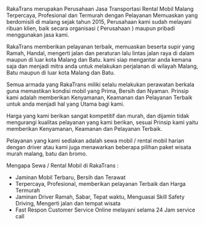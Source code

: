 RakaTrans merupakan Perusahaan Jasa Transportasi Rental Mobil Malang Terpercaya, Profesional dan Termurah dengan Pelayanan Memuaskan yang berdomisili di malang sejak tahun 2015, Perusahaan kami sudah melayani ribuan klien, baik secara organisasi ( Perusahaan ) maupun pribadi menggunakan jasa kami.

RakaTrans memberikan pelayanan terbaik, memuaskan beserta supir yang Ramah, Handal, mengerti jalan dan peraturan lalu lintas jalan raya di dalam maupun di luar kota Malang dan Batu. kami siap mengantar anda kemana saja dan menjadi mitra anda untuk melakukan perjalanan di wilayah Malang, Batu maupun di luar kota Malang dan Batu.

Semua armada yang RakaTrans miliki selalu melakukan perawatan berkala guna memastikan kondisi mobil yang Prima, Bersih dan Nyaman. Prinsip kami adalah memberikan Kenyamanan, Keamanan dan Pelayanan Terbaik untuk anda menjadi hal yang Utama bagi kami.

Harga yang kami berikan sangat kompetitif dan murah, dan dijamin tidak mengurangi kualitas pelayanan yang kami berikan, sesuai Prinsip kami yaitu memberikan Kenyamanan, Keamanan dan Pelayanan Terbaik.

Pelayanan yang kami sediakan adalah sewa mobil / rental mobil harian dengan driver atau kami juga menawarkan beberapa pilihan paket wisata murah malang, batu dan bromo.

Mengapa Sewa / Rental Mobil di RakaTrans :

- Jaminan Mobil Terbaru, Bersih dan Terawat
- Terpercaya, Profesional, memberikan pelayanan Terbaik dan Harga Termurah
- Jaminan Driver Ramah, Sabar, Tepat waktu, Menguasai Skill Safety Driving, Mengerti jalan dan tempat wisata
- Fast Respon Customer Service Online melayani selama 24 Jam service call